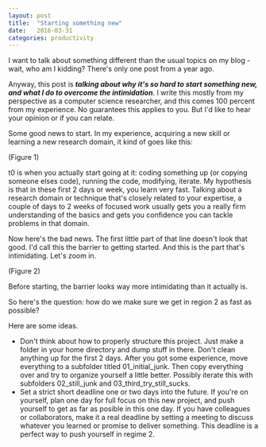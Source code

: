 ```yaml
---
layout: post
title:  "Starting something new"
date:   2016-03-31
categories: productivity
---
```


I want to talk about something different than the usual topics on my blog - wait,
who am I kidding? There's only one post from a year ago.

Anyway, this post is ***talking about why it's so hard to start something new,
and what I do to overcome the intimidation***.
I write this mostly from my perspective as a computer science researcher,
and this comes 100 percent from my experience. No guarantees this applies to you.
But I'd like to hear your opinion or if you can relate.

<!--Start with something positive, then something bad, then something positive to finish.-->
Some good news to start.
In my experience, acquiring a new skill or learning a new research domain,
it kind of goes like this:

(Figure 1)

t0 is when you actually start going at it:
coding something up (or copying someone elses code), running the code, modifying, iterate.
My hypothesis is that in these first 2 days or week, you learn very fast.
Talking about a research domain or technique that's closely related to your expertise,
a couple of days to 2 weeks of focused work usually gets you a really firm understanding
of the basics and gets you confidence you can tackle problems in that domain.

Now here's the bad news.
The first little part of that line doesn't look that good.
I'd call this the barrier to getting started.
And this is the part that's intimidating.
Let's zoom in.

(Figure 2)

Before starting, the barrier looks way more intimidating than it actually is.
<!-- long before you start learning, and slow slope -->

So here's the question: how do we make sure we get in region 2 as fast as possible?

Here are some ideas.
 * Don't think about how to properly structure this project.
   Just make a folder in your home directory and dump stuff in there.
   Don't clean anything up for the first 2 days.
   After you got some experience, move everything to a subfolder titled 01_initial_junk.
   Then copy everything over and try to organize yourself a little better.
   Possibly iterate this with subfolders 02_still_junk and 03_third_try_still_sucks.
 * Set a strict short deadline one or two days into the future. 
   If you're on yourself, plan one day for full focus on this new project,
   and push yourself to get as far as posible in this one day.
   If you have colleagues or collaborators, make it a real deadline by setting a meeting
   to discuss whatever you learned or promise to deliver something.
   This deadline is a perfect way to push yourself in regime 2.
